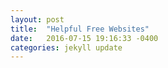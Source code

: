 ```yaml
---
layout: post
title:  "Helpful Free Websites"
date:   2016-07-15 19:16:33 -0400
categories: jekyll update
---
```

<!--This page controls what happens after the Helpful Free Websites link is clicked-->
<p Hello all, this is the first post on the date of the creation of the website.</p>

